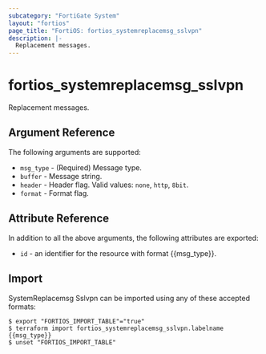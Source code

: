 ```yaml
---
subcategory: "FortiGate System"
layout: "fortios"
page_title: "FortiOS: fortios_systemreplacemsg_sslvpn"
description: |-
  Replacement messages.
---
```


# fortios_systemreplacemsg_sslvpn
Replacement messages.

## Argument Reference

The following arguments are supported:

* `msg_type` - (Required) Message type.
* `buffer` - Message string.
* `header` - Header flag. Valid values: `none`, `http`, `8bit`.
* `format` - Format flag.


## Attribute Reference

In addition to all the above arguments, the following attributes are exported:
* `id` - an identifier for the resource with format {{msg_type}}.

## Import

SystemReplacemsg Sslvpn can be imported using any of these accepted formats:
```
$ export "FORTIOS_IMPORT_TABLE"="true"
$ terraform import fortios_systemreplacemsg_sslvpn.labelname {{msg_type}}
$ unset "FORTIOS_IMPORT_TABLE"
```
